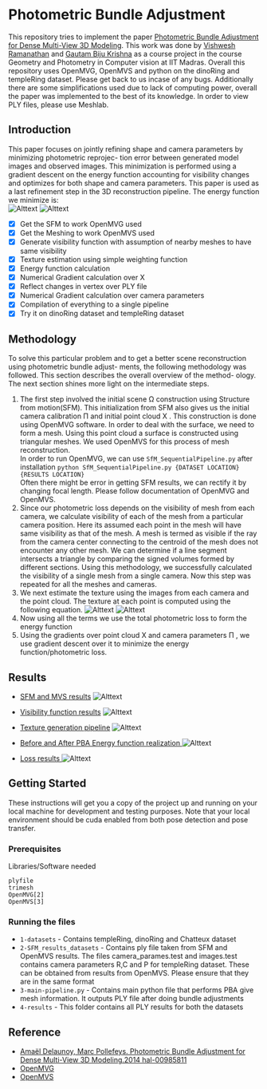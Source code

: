 # Photometric Bundle Adjustment
This repository tries to implement the paper [Photometric Bundle Adjustment for Dense Multi-View 3D Modeling](https://hal.archives-ouvertes.fr/hal-00985811/document). This work was done by [Vishwesh Ramanathan](https://github.com/Vishwesh4) and [Gautam Biju Krishna](https://github.com/cs-9) as a course project in the course Geometry and Photometry in Computer vision at IIT Madras. Overall this repository uses OpenMVG, OpenMVS and python on the dinoRing and templeRing dataset. Please get back to us incase of any bugs. Additionally there are some simplifications used due to lack of computing power, overall the paper was implemented to the best of its knowledge. In order to view PLY files, please use Meshlab.

## Introduction
This paper focuses on jointly refining shape and camera parameters by minimizing photometric reprojec-
tion error between generated model images and observed images. This minimization is performed using a
gradient descent on the energy function accounting for visibility changes and optimizes for both shape and
camera parameters. This paper is used as a last refinement step in the 3D reconstruction pipeline.
The energy function we minimize is:  
![Alttext](https://raw.github.com/cs-9/PBA/master/images/pastedimage_0.png)
![Alttext](https://raw.github.com/cs-9/PBA/master/images/pastedimage1.png)

- [x] Get the SFM to work OpenMVG used
- [x] Get the Meshing to work OpenMVS used
- [x] Generate visibility function with assumption of nearby meshes to have same visibility
- [x] Texture estimation using simple weighting function 
- [x] Energy function calculation
- [x] Numerical Gradient calculation over X
- [x] Reflect changes in vertex over PLY file
- [x] Numerical Gradient calculation over camera parameters
- [x] Compilation of everything to a single pipeline
- [x] Try it on dinoRing dataset and templeRing dataset 

## Methodology
To solve this particular problem and to get a better scene reconstruction using photometric bundle adjust-
ments, the following methodology was followed. This section describes the overall overview of the method-
ology. The next section shines more light on the intermediate steps.
1. The first step involved the initial scene Ω construction using Structure from motion(SFM). This
initialization from SFM also gives us the initial camera calibration Π and initial point cloud X . This
construction is done using OpenMVG software. In order to deal with the surface, we need to form a
mesh. Using this point cloud a surface is constructed using triangular meshes. We used OpenMVS for
this process of mesh reconstruction.  
In order to run OpenMVG, we can use `SfM_SequentialPipeline.py` after installation 
`python SfM_SequentialPipeline.py {DATASET LOCATION} {RESULTS LOCATION}`  
Often there might be error in getting SFM results, we can rectify it by changing focal length. Please follow documentation of OpenMVG and OpenMVS.
2. Since our photometric loss depends on the visibility of mesh from each camera, we calculate visibility
of each of the mesh from a particular camera position. Here its assumed each point in the mesh will
have same visibility as that of the mesh. A mesh is termed as visible if the ray from the camera center connecting to the centroid of the mesh does not encounter any other mesh. We can determine if a line segment intersects a triangle by comparing the signed volumes formed by different sections. Using this methodology, we successfully calculated the visibility of a single mesh from a single camera. Now this step was repeated for all the meshes and cameras.
3. We next estimate the texture using the images from each camera and the point cloud. The texture at each point is computed using the following equation.
![Alttext](https://raw.github.com/cs-9/PBA/master/images/texture.png)
![Alttext](https://raw.github.com/cs-9/PBA/master/images/texture2.png)
4. Now using all the terms we use the total photometric loss to form the energy function
5. Using the gradients over point cloud X and camera parameters Π , we use gradient descent over it to
minimize the energy function/photometric loss.

## Results
- <ins>SFM and MVS results</ins>
![Alttext](https://raw.github.com/cs-9/PBA/master/images/SFM_pipeline.png)
  
- <ins>Visibility function results</ins>
![Alttext](https://raw.github.com/cs-9/PBA/master/images/visibility.png)
  
- <ins>Texture generation pipeline</ins>
![Alttext](https://raw.github.com/cs-9/PBA/master/images/texture_gen_pipeline.png)
   
- <ins> Before and After PBA Energy function realization </ins>
![Alttext](https://raw.github.com/cs-9/PBA/master/images/photometric_visualization.png)

- <ins> Loss results </ins>
![Alttext](https://raw.github.com/cs-9/PBA/master/images/results.png)

## Getting Started

These instructions will get you a copy of the project up and running on your local machine for development and testing purposes. Note that your local environment should be cuda enabled from both pose detection and pose transfer.

### Prerequisites

Libraries/Software needed

```
plyfile
trimesh
OpenMVG[2]
OpenMVS[3]
```
### Running the files
* `1-datasets` - Contains templeRing, dinoRing and Chatteux dataset
* `2-SFM_results_datasets` - Contains ply file taken from SFM and OpenMVS results. The files camera_parames.test and images.test contains camera parameters R,C and P for templeRing dataset. These can be obtained from results from OpenMVS. Please ensure that they are in the same format
* `3-main-pipeline.py` - Contains main python file that performs PBA give mesh information. It outputs PLY file after doing bundle adjustments
* `4-results` - This folder contains all PLY results for both the datasets

## Reference
- [Amaël Delaunoy, Marc Pollefeys. Photometric Bundle Adjustment for Dense Multi-View 3D Modeling.2014 hal-00985811](https://hal.archives-ouvertes.fr/hal-00985811/document)
- [OpenMVG](https://github.com/openMVG/openMVG)
- [OpenMVS](https://github.com/cdcseacave/openMVS)